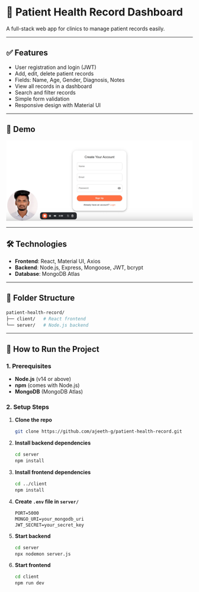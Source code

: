 # 🏥 Patient Health Record Dashboard

A full-stack web app for clinics to manage patient records easily.

---

## ✅ Features

- User registration and login (JWT)
- Add, edit, delete patient records
- Fields: Name, Age, Gender, Diagnosis, Notes
- View all records in a dashboard
- Search and filter records
- Simple form validation
- Responsive design with Material UI

---

## 🎥 Demo

[![Watch Demo](./assets/demo.png)](https://www.loom.com/share/6b85e96858ba4c74b87213dd5e05b922?sid=e80e5425-6b75-4ad1-9714-7d1b09b7ed28)

---

## 🛠 Technologies

- **Frontend**: React, Material UI, Axios
- **Backend**: Node.js, Express, Mongoose, JWT, bcrypt
- **Database**: MongoDB Atlas

---

## 📁 Folder Structure

```bash
patient-health-record/
├── client/   # React frontend
└── server/   # Node.js backend
```

---

## 🚀 How to Run the Project

### 1. Prerequisites

- **Node.js** (v14 or above)
- **npm** (comes with Node.js)
- **MongoDB** (MongoDB Atlas)

### 2. Setup Steps

1. **Clone the repo**

   ```bash
   git clone https://github.com/ajeeth-g/patient-health-record.git
   ```

2. **Install backend dependencies**

   ```bash
   cd server
   npm install
   ```

3. **Install frontend dependencies**

   ```bash
   cd ../client
   npm install
   ```

4. **Create `.env` file in `server/`**

   ```env
   PORT=5000
   MONGO_URI=your_mongodb_uri
   JWT_SECRET=your_secret_key
   ```

5. **Start backend**

   ```bash
   cd server
   npx nodemon server.js
   ```

6. **Start frontend**

   ```bash
   cd client
   npm run dev
   ```
